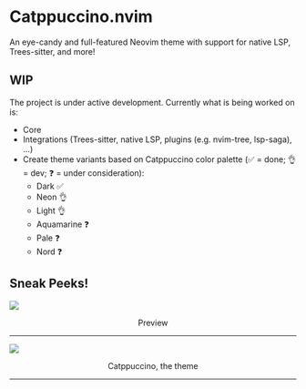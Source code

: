 # Catppuccino.nvim
An eye-candy and full-featured Neovim theme with support for native LSP, Trees-sitter, and more!

## WIP
The project is under active development. Currently what is being worked on is:

+ Core
+ Integrations (Trees-sitter, native LSP, plugins (e.g. nvim-tree, lsp-saga), ...)
+ Create theme variants based on Catppuccino color palette (✅ = done; 👌 = dev; ❓ = under consideration):
	+ Dark ✅
	+ Neon 👌
	+ Light 👌
	+ Aquamarine ❓
	+ Pale ❓
	+ Nord ❓

## Sneak Peeks!

<kbd><img src ="https://i.imgur.com/EFwifF5.png"></kbd>
<p align="center">
	Preview
</p><hr>

<kbd><img src ="https://i.imgur.com/wXadql8.png"></kbd>
<p align="center">
	Catppuccino, the theme
</p><hr>
